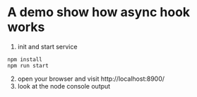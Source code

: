 # A demo show how async hook works

1. init and start service
```
npm install
npm run start
```
2. open your browser and visit http://localhost:8900/
3. look at the node console output